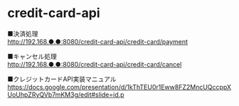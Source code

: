 # credit-card-api
■決済処理<br>
http://192.168.●.●:8080/credit-card-api/credit-card/payment

■キャンセル処理<br>
http://192.168.●.●:8080/credit-card-api/credit-card/cancel

■クレジットカードAPI実装マニュアル<br>
https://docs.google.com/presentation/d/1kThTEU0r1Eww8FZ2MncUQccppXUoUhpZRyQVb7mKM3g/edit#slide=id.p
